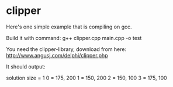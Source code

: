 # clipper
Here's one simple example that is compiling on gcc.

Build it with command:
g++ clipper.cpp main.cpp -o test

You need the clipper-library, download from here: http://www.angusj.com/delphi/clipper.php

It should output:

solution size = 1
0 = 175, 200
1 = 150, 200
2 = 150, 100
3 = 175, 100
